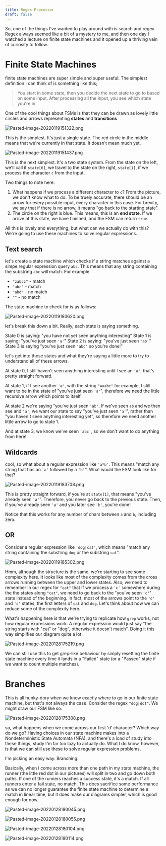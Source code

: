 ```yaml
---
title: Regex Processor
draft: false
---
```

So, one of the things I've wanted to play around with is search and regex. Regex always seemed like a bit of a mystery to me, and then one day I watched a lecture on finite state machines and it opened up a thriving vein of curiosity to follow.

# Finite State Machines
finite state machines are super simple and super useful. The simplest definition I can think of is something like this;

> You start in some state, then you decide the next state to go to based on some input. After processing all the input, you see which state you're in. 

One of the cool things about FSMs is that they can be drawn as lovely little circles and arrows representing **states** and **transitions**

![Pasted-image-20220119151322.png](/static/img/Pasted-image-20220119151322.png)

This is the simplest. It's just a single state. The red circle in the middle means that we're currently in that state. It doesn't mean much yet.

![Pasted-image-20220119151437.png](/static/img/Pasted-image-20220119151437.png)

This is the next simplest. It's a two state system. From the state on the left, we'll call it `state[0]`, we travel to the state on the right, `state[1]`, if we process the character `c` from the input.

Two things to note here:
1. What happens if we process a different character to `c`? From the picture, we don't know what to do. To be truely accurate, there should be an arrow for every possible input, every character in this case. For brevity, we say that if there is no arrow, it means "go back to the starting state".
2. The circle on the right is blue. This means, this is an **end state**. If we arrive at this state, we have finished, and the FSM can return `true`.

All this is lovely and everything, but what can we actually do with this? We're going to use these machines to solve regular expressions.

## Text search

let's create a state machine which checks if a string matches against a simpe regular expression query `abc`. This means that any string containing the substring `abc` will match. For example: 
- `"zabcz"` - match
- `"abc"` - match
- `"abd"` - no match
- `""` - no match

The state machine to check for is as follows:

![Pasted-image-20220119180620.png](/static/img/Pasted-image-20220119180620.png)


let's break this down a bit. Really, each state is saying something.

State 0 is saying: "you have not yet seen anything interesting"
State 1 is saying: "you've just seen `'a'`"
State 2 is saying: "you've just seen `'ab'`"
State 3 is saying "you've just seen `'abc'` so you're done!"

let's get into these states and what they're saying a little more to try to understand all of these arrows.

At state 0, I still haven't seen anything interesting until I see an `'a'`, that's pretty straight forward.

At state 1, if I see another `'a'`, with the string `"aaabc"` for example, I still want to be in the state of "you've just seen `'a'`", therefore we need the little recursive arrow which points to itself.

At state 2 we're saying "you've just seen `'ab'`. If we've seen `ab` and we then see and `'a'`, we want our state to say "you've just seen `'a'`", rather than "you haven't seen anything interesting yet", so therefore we need another little arrow to go to state 1.

And at state 3, we know we've seen `'abc'`, so we don't want to do anything from here!


## Wildcards

cool, so what about a regular expression like `'a*b'`. This means "match any string that has an `'a'` followed by a `'b'`". What would the FSM look like for that?

![Pasted-image-20220119183708.png](/static/img/Pasted-image-20220119183708.png)

This is pretty straight forward, if you're at `state[1]`, that means "you've already seen `'a'`". Therefore, you never go back to the previous state. Then, if you've already seen `'a'` and you later see `'b'`, you're done!

Notice that this works for any number of chars between `a` and `b`, including zero.

## OR 

Consider a regular expression like `'dog|cat'`, which means "match any string containing the substring `dog` or the substring `cat`".

![Pasted-image-20220119185302.png](/static/img/Pasted-image-20220119185302.png)

Hmm, although the structure is the same, we're starting to see some complexity here. It looks like most of the complexity comes from the cross arrows running between the upper and lower states. Also, we need to remember in our regex for `"cat"` that if we process a `'c'` somewhere during the the states along `"cat"`, we need to go back to the "you've seen `'c'`" state instead of the beginning. In fact, most of the arrows point to the `'d'` and `'c'` states, the first letters of `cat` and `dog`. Let's think about how we can reduce some of the complexity here.

What's happening here is that we're trying to replicate how `grep` works, not how regular expressions work. A regular expression would just say "the string starts with "cat" or "dog", otherwise it doesn't match". Doing it this way simplifies our diagram quite a lot.

![Pasted-image-20220128175219.png](/static/img/Pasted-image-20220128175219.png)

We can still use this to get grep-like behaviour by simply resetting the finite state machine every time it lands in a "Failed" state (or a "Passed" state if we want to count multiple matches).

# Branches

This is all hunky-dory when we know exactly where to go in our finite state machine, but that's not always the case. Consider the regex `"dog|dot"`. We might draw our FSM like so:

![Pasted-image-20220128175308.png](/static/img/Pasted-image-20220128175308.png)

so, what happens when we come across our first 'd' character? Which way do we go? Having choices in our state machine makes into a Nondeterministic State Automata (NFA), and there's a load of study into these things, study I'm far too lazy to actually do. What I do know, however, is that we can still use these to solve regular expression problems.

I'm picking an easy way. Branching.

Basically, when I come across more than one path in my state machine, the runner (the little red dot in our pictures) will split in two and go down both paths. If one of the runners reaches a success state, it's a match. If all runners enter a fail state, no match. This does sacrifice some performance as we can no longer guarantee the finite state machine to determine a match in linear time, but it does make our diagrams simpler, which is good enough for now.

![Pasted-image-20220128180045.png](/static/img/Pasted-image-20220128180045.png)

![Pasted-image-20220128180055.png](/static/img/Pasted-image-20220128180055.png)

![Pasted-image-20220128180104.png](/static/img/Pasted-image-20220128180104.png)

![Pasted-image-20220128180114.png](/static/img/Pasted-image-20220128180114.png)